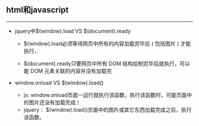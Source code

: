 ## html和javascript

----

* jquery中$(window).load VS $(document).ready

    * $(window).load必须等待网页中所有的内容加载完毕后 ( 包括图片 ) 才能执行，

    * $(document).ready只要网页中所有 DOM 结构绘制完毕后就执行，可以能 DOM 元素关联的内容并没有加载完

* window.onload VS $(window).load()

    * js: window.onload页面一运行就执行该函数，执行该函数时，可能页面中的图片还没有加载完成！
    * jquery：  $(window).load()页面中的图片或其它东西加载完成之后，执行该函数。 